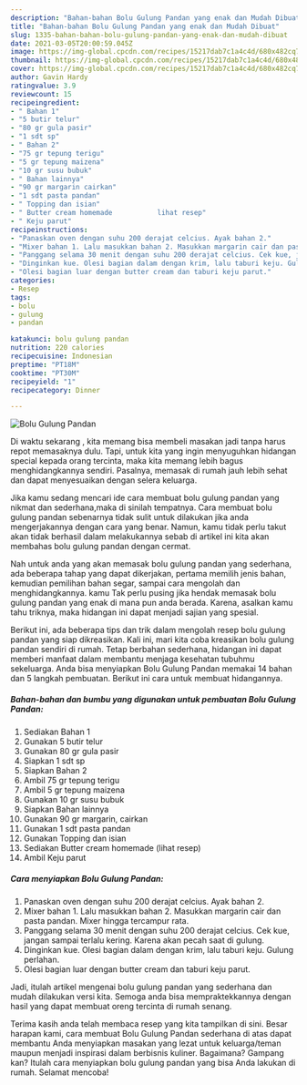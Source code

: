 ```yaml
---
description: "Bahan-bahan Bolu Gulung Pandan yang enak dan Mudah Dibuat"
title: "Bahan-bahan Bolu Gulung Pandan yang enak dan Mudah Dibuat"
slug: 1335-bahan-bahan-bolu-gulung-pandan-yang-enak-dan-mudah-dibuat
date: 2021-03-05T20:00:59.045Z
image: https://img-global.cpcdn.com/recipes/15217dab7c1a4c4d/680x482cq70/bolu-gulung-pandan-foto-resep-utama.jpg
thumbnail: https://img-global.cpcdn.com/recipes/15217dab7c1a4c4d/680x482cq70/bolu-gulung-pandan-foto-resep-utama.jpg
cover: https://img-global.cpcdn.com/recipes/15217dab7c1a4c4d/680x482cq70/bolu-gulung-pandan-foto-resep-utama.jpg
author: Gavin Hardy
ratingvalue: 3.9
reviewcount: 15
recipeingredient:
- " Bahan 1"
- "5 butir telur"
- "80 gr gula pasir"
- "1 sdt sp"
- " Bahan 2"
- "75 gr tepung terigu"
- "5 gr tepung maizena"
- "10 gr susu bubuk"
- " Bahan lainnya"
- "90 gr margarin cairkan"
- "1 sdt pasta pandan"
- " Topping dan isian"
- " Butter cream homemade           lihat resep"
- " Keju parut"
recipeinstructions:
- "Panaskan oven dengan suhu 200 derajat celcius. Ayak bahan 2."
- "Mixer bahan 1. Lalu masukkan bahan 2. Masukkan margarin cair dan pasta pandan. Mixer hingga tercampur rata."
- "Panggang selama 30 menit dengan suhu 200 derajat celcius. Cek kue, jangan sampai terlalu kering. Karena akan pecah saat di gulung."
- "Dinginkan kue. Olesi bagian dalam dengan krim, lalu taburi keju. Gulung perlahan."
- "Olesi bagian luar dengan butter cream dan taburi keju parut."
categories:
- Resep
tags:
- bolu
- gulung
- pandan

katakunci: bolu gulung pandan 
nutrition: 220 calories
recipecuisine: Indonesian
preptime: "PT18M"
cooktime: "PT30M"
recipeyield: "1"
recipecategory: Dinner

---
```



![Bolu Gulung Pandan](https://img-global.cpcdn.com/recipes/15217dab7c1a4c4d/680x482cq70/bolu-gulung-pandan-foto-resep-utama.jpg)

Di waktu  sekarang , kita memang bisa membeli masakan jadi tanpa harus repot memasaknya dulu. Tapi, untuk kita yang ingin menyuguhkan hidangan special kepada orang tercinta, maka kita memang lebih bagus menghidangkannya sendiri. Pasalnya, memasak di rumah jauh lebih sehat dan dapat menyesuaikan dengan selera keluarga.

Jika kamu sedang mencari ide cara membuat bolu gulung pandan yang nikmat dan sederhana,maka di sinilah tempatnya. Cara membuat bolu gulung pandan  sebenarnya tidak sulit untuk dilakukan jika anda mengerjakannya dengan cara yang benar. Namun, kamu tidak perlu takut akan tidak berhasil dalam melakukannya 
sebab di artikel ini kita akan membahas bolu gulung pandan dengan cermat.  



Nah untuk anda yang akan memasak bolu gulung pandan yang sederhana, ada beberapa tahap yang dapat dikerjakan, pertama memilih jenis bahan, kemudian pemilihan bahan segar, sampai cara mengolah dan menghidangkannya. kamu Tak perlu pusing jika hendak memasak bolu gulung pandan yang enak di mana pun anda berada. Karena, asalkan kamu  tahu triknya, maka hidangan ini dapat menjadi sajian yang spesial.

Berikut ini, ada beberapa tips dan trik dalam mengolah resep bolu gulung pandan yang siap dikreasikan. Kali ini, mari kita coba kreasikan bolu gulung pandan sendiri di rumah. Tetap berbahan sederhana, hidangan ini dapat memberi manfaat dalam membantu menjaga kesehatan tubuhmu sekeluarga. Anda bisa menyiapkan Bolu Gulung Pandan memakai 14 bahan dan 5 langkah pembuatan. Berikut ini cara untuk membuat hidangannya.

<!--inarticleads1-->

##### Bahan-bahan dan bumbu yang digunakan untuk pembuatan Bolu Gulung Pandan:

1. Sediakan  Bahan 1
1. Gunakan 5 butir telur
1. Gunakan 80 gr gula pasir
1. Siapkan 1 sdt sp
1. Siapkan  Bahan 2
1. Ambil 75 gr tepung terigu
1. Ambil 5 gr tepung maizena
1. Gunakan 10 gr susu bubuk
1. Siapkan  Bahan lainnya
1. Gunakan 90 gr margarin, cairkan
1. Gunakan 1 sdt pasta pandan
1. Gunakan  Topping dan isian
1. Sediakan  Butter cream homemade           (lihat resep)
1. Ambil  Keju parut




<!--inarticleads2-->

##### Cara menyiapkan Bolu Gulung Pandan:

1. Panaskan oven dengan suhu 200 derajat celcius. Ayak bahan 2.
1. Mixer bahan 1. Lalu masukkan bahan 2. Masukkan margarin cair dan pasta pandan. Mixer hingga tercampur rata.
1. Panggang selama 30 menit dengan suhu 200 derajat celcius. Cek kue, jangan sampai terlalu kering. Karena akan pecah saat di gulung.
1. Dinginkan kue. Olesi bagian dalam dengan krim, lalu taburi keju. Gulung perlahan.
1. Olesi bagian luar dengan butter cream dan taburi keju parut.




Jadi, itulah artikel mengenai  bolu gulung pandan  yang sederhana dan mudah dilakukan versi kita. Semoga anda bisa mempraktekkannya dengan hasil yang dapat membuat oreng tercinta di rumah senang. 

Terima kasih anda telah membaca resep yang kita tampilkan di sini. Besar harapan kami, cara membuat  Bolu Gulung Pandan sederhana di atas dapat membantu Anda menyiapkan masakan yang lezat untuk keluarga/teman maupun menjadi inspirasi dalam berbisnis kuliner. Bagaimana? Gampang kan? Itulah cara menyiapkan bolu gulung pandan yang bisa Anda lakukan di rumah. Selamat mencoba!

